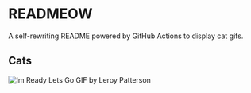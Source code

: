 # READMEOW

A self-rewriting README powered by GitHub Actions to display cat gifs.

## Cats

![Im Ready Lets Go GIF by Leroy Patterson](https://media2.giphy.com/media/CjmvTCZf2U3p09Cn0h/200.gif?cid=9acd02dabsiqajq07jx9xk4anrsevmsu45cz1msmqcni5o51&ep=v1_gifs_search&rid=200.gif&ct=g)
